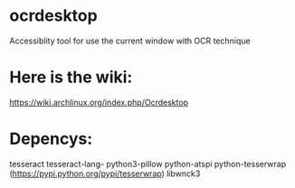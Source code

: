 # ocrdesktop
Accessiblity tool for use the current window with OCR technique 

# Here is the wiki:
https://wiki.archlinux.org/index.php/Ocrdesktop

# Depencys:
tesseract
tesseract-lang-<yourLanguageCode>
python3-pillow
python-atspi
python-tesserwrap (https://pypi.python.org/pypi/tesserwrap)
libwnck3
